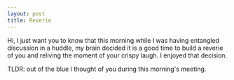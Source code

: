 ```yaml
---
layout: post
title: Reverie
---
```


Hi, I just want you to know that this morning while I was having entangled discussion in a huddle, my brain decided it is a good time to build a reverie of you and reliving the moment of your crispy laugh. I enjoyed that decision.

TLDR: out of the blue I thought of you during this morning's meeting.